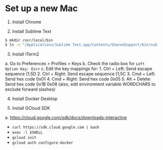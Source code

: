 # Set up a new Mac

1. Install Chrome

2. Install Sublime Text

```bash
$ mkdir /usr/local/bin
$ ln -s "/Applications/Sublime Text.app/Contents/SharedSupport/bin/subl" /usr/local/bin/subl
```

3. Install iTerm2

a. Go to Preferences > Profiles > Keys
b. Check the radio box for `Left Option Key: Esc+`
c. Edit the key mappings for:
	1. Ctrl + Left: Send escape sequence [1;5D
	2. Ctrl + Right: Send escape sequence [1;5C
	3. Cmd + Left: Send hex code 0x01
	4. Cmd + Right: Send hex code 0x05
	5. Alt + Delete: Send hex code 0x1B 0x08 (also, edit environment variable WORDCHARS to exclude forward slashes)

4. Install Docker Desktop

5. Install GCloud SDK

a. https://cloud.google.com/sdk/docs/downloads-interactive
- `curl https://sdk.cloud.google.com | bash`
- `exec -l $SHELL`
- `gcloud init`
- `gcloud auth configure-docker`
